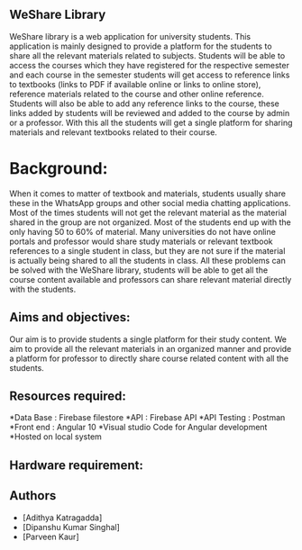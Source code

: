 ## WeShare Library
WeShare library is a web application for university students. This application is mainly designed to provide a platform for the students to share all the relevant materials related to subjects. Students will be able to access the courses which they have registered for the respective semester and each course in the semester students will get access to reference links to textbooks (links to PDF if available online or links to online store), reference materials related to the course and other online reference. Students will also be able to add any reference links to the course, these links added by students will be reviewed and added to the course by admin or a professor. With this all the students will get a single platform for sharing materials and relevant textbooks related to their course.

# Background:
When it comes to matter of textbook and materials, students usually share these in the WhatsApp groups and other social media chatting applications. Most of the times students will not get the relevant material as the material shared in the group are not organized.  Most of the students end up with the only having 50 to 60% of material. Many universities do not have online portals and professor would share study materials or relevant textbook references to a single student in class, but they are not sure if the material is actually being shared to all the students in class. All these problems can be solved with the WeShare library, students will be able to get all the course content available and professors can share relevant material directly with the students. 

## Aims and objectives:
Our aim is to provide students a single platform for their study content. We aim to provide all the relevant materials in an organized manner and provide a platform for professor to directly share course related content with all the students.

## Resources required:
*Data Base	: Firebase filestore
*API  		: Firebase API 
*API Testing	: Postman 
*Front end	: Angular 10
*Visual studio Code for Angular development 
*Hosted on local system

## Hardware requirement:


## Authors
* [Adithya Katragadda]
* [Dipanshu Kumar Singhal]
* [Parveen Kaur]

